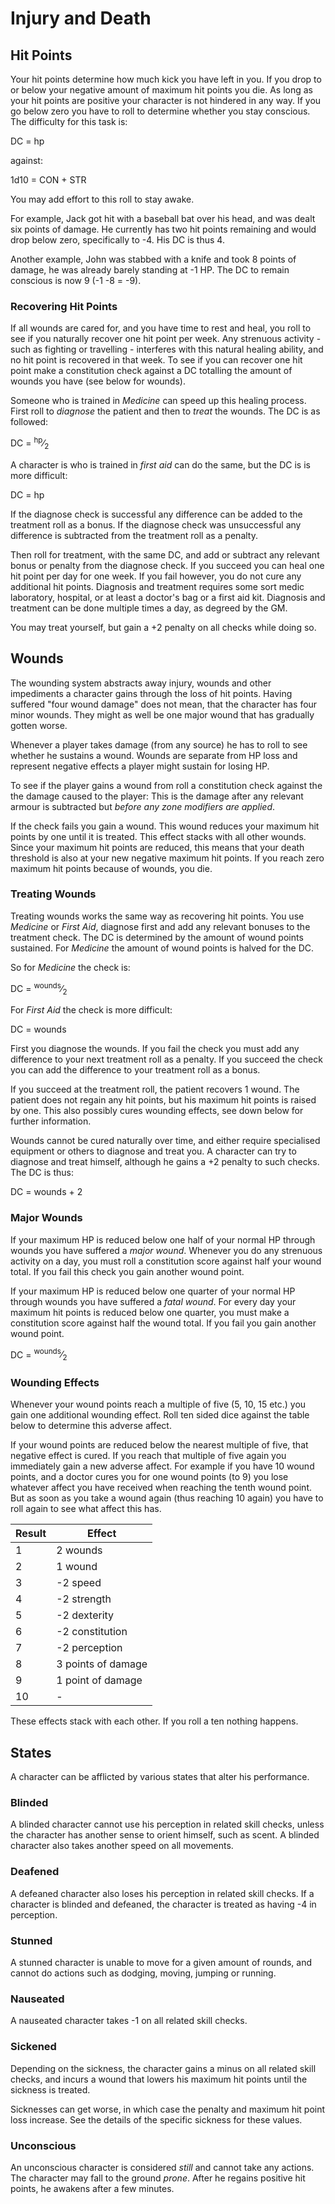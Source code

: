 # Injury and Death

## Hit Points

Your hit points determine how much kick you have left in you. If you drop to
or below your negative amount of maximum hit points you die. As long as your
hit points are positive your character is not hindered in any way. If you
go below zero you have to roll to determine whether you stay conscious. The
difficulty for this task is:

<div class="formula formula-top formula-bottom">
DC = <span data-bracket-top="HP below zero">hp</span>
</div>

against:

<div class="formula formula-top formula-bottom">
1d10 = <span data-bracket-bottom="modifier">CON</span>
<span data-bracket-top="modifier">+ STR</span>
</div>

You may add effort to this roll to stay awake.

For example, Jack got hit with a baseball bat over his head, and was dealt six
points of damage. He currently has two hit points remaining and would drop
below zero, specifically to -4. His DC is thus 4.

Another example, John was stabbed with a knife and took 8 points of damage,
he was already barely standing at -1 HP. The DC to remain conscious is now 9
(-1 -8 = -9).

### Recovering Hit Points

If all wounds are cared for, and you have time to rest and heal, you roll to
see if you naturally recover one hit point per week. Any strenuous activity -
such as fighting or travelling - interferes with this natural healing ability,
and no hit point is recovered in that week. To see if you can recover one hit
point make a constitution check against a DC totalling the amount of wounds you
have (see below for wounds).

Someone who is trained in _Medicine_ can speed up this healing process.
First roll to _diagnose_ the patient and then to _treat_ the wounds.
The DC is as followed:

<div class="formula formula-top formula-bottom">
DC = <span data-bracket-top="HP lost"> <sup>hp</sup>&frasl;<sub>2</sub></span>
</div>

A character is who is trained in _first aid_ can do the same, but the DC is
is more difficult:

<div class="formula formula-top formula-bottom">
DC = <span data-bracket-top="HP lost">hp</span>
</div>

If the diagnose check is successful any difference can be added to the treatment
roll as a bonus. If the diagnose check was unsuccessful any difference is
subtracted from the treatment roll as a penalty.

Then roll for treatment, with the same DC, and add or subtract any relevant
bonus or penalty from the diagnose check. If you succeed you can heal one hit
point per day for one week. If you fail however, you do not cure any additional
hit points. Diagnosis and treatment requires some sort medic laboratory,
hospital, or at least a doctor's bag or a first aid kit. Diagnosis and treatment
can be done multiple times a day, as degreed by the GM.

You may treat yourself, but gain a +2 penalty on all checks while doing so.


## Wounds

The wounding system abstracts away injury, wounds and other impediments a
character gains through the loss of hit points. Having suffered "four wound
damage" does not mean, that the character has four minor wounds. They might as
well be one major wound that has gradually gotten worse.

Whenever a player takes damage (from any source) he has to roll to see whether
he sustains a wound. Wounds are separate from HP loss and represent negative
effects a player might sustain for losing HP.

To see if the player gains a wound from roll a constitution check against the
the damage caused to the player: This is the damage after any relevant armour is
subtracted but _before any zone modifiers are applied_.

If the check fails you gain a wound. This wound reduces your maximum hit points
by one until it is treated. This effect stacks with all other wounds. Since your
maximum hit points are reduced, this means that your death threshold is also at
your new negative maximum hit points. If you reach zero maximum hit points
because of wounds, you die.

### Treating Wounds

Treating wounds works the same way as recovering hit points. You use _Medicine_
or _First Aid_, diagnose first and add any relevant bonuses to the treatment
check. The DC is determined by the amount of wound points sustained. For
_Medicine_ the amount of wound points is halved for the DC.

So for _Medicine_ the check is:

<div class="formula formula-top formula-bottom">
DC = <span data-bracket-top="Wounds suffered">
 <sup>wounds</sup>&frasl;<sub>2</sub></span>
</div>

For _First Aid_ the check is more difficult:

<div class="formula formula-top formula-bottom">
DC = <span data-bracket-top="Wounds suffered">wounds</span>
</div>

First you diagnose the wounds. If you fail the check you must add any difference
to your next treatment roll as a penalty. If you succeed the check you can add
the difference to your treatment roll as a bonus.

If you succeed at the treatment roll, the patient recovers 1 wound. The patient
does not regain any hit points, but his maximum hit points is raised by one.
This also possibly cures wounding effects, see down below for further
information.

Wounds cannot be cured naturally over time, and either require specialised
equipment or others to diagnose and treat you. A character can try to diagnose
and treat himself, although he gains a +2 penalty to such checks. The DC is
thus:

<div class="formula formula-top formula-bottom">
DC = <span data-bracket-bottom="Wound points suffered">wounds</span>
<span data-bracket-top="penalty for self treatment">+ 2</span>
</div>

### Major Wounds

If your maximum HP is reduced below one half of your normal HP through wounds
you have suffered a _major wound_. Whenever you do any strenuous activity on a
day, you must roll a constitution score against half your wound total. If you
fail this check you gain another wound point.

If your maximum HP is reduced below one quarter of your normal HP through wounds
you have suffered a _fatal wound_. For every day your maximum hit points is
reduced below one quarter, you must make a constitution score against half
the wound total. If you fail you gain another wound point.

<div class="formula formula-top formula-bottom">
DC = <span data-bracket-bottom="Wound points suffered">
<sup>wounds</sup>&frasl;<sub>2</sub></span>
</div>

### Wounding Effects

Whenever your wound points reach a multiple of five (5, 10, 15 etc.) you gain
one additional wounding effect. Roll ten sided dice against the table below to
determine this adverse affect.

If your wound points are reduced below the nearest multiple of five, that
negative effect is cured. If you reach that multiple of five again you
immediately gain a new adverse affect. For example if you have 10 wound
points, and a doctor cures you for one wound points (to 9) you lose whatever
affect you have received when reaching the tenth wound point. But as soon as
you take a wound again (thus reaching 10 again) you have to roll again to see
what affect this has.

| Result | Effect             |
| ------ | ------------------ |
| 1      | 2 wounds           |
| 2      | 1 wound            |
| 3      | -2 speed           |
| 4      | -2 strength        |
| 5      | -2 dexterity       |
| 6      | -2 constitution    |
| 7      | -2 perception      |
| 8      | 3 points of damage |
| 9      | 1 point of damage  |
| 10     | -                  |

These effects stack with each other. If you roll a ten nothing happens.

## States

A character can be afflicted by various states that alter his performance.

### Blinded

A blinded character cannot use his perception in related skill checks, unless
the character has another sense to orient himself, such as scent. A blinded
character also takes another speed on all movements.

### Deafened

A defeaned character also loses his perception in related skill checks. If
a character is blinded and defeaned, the character is treated as having
-4 in perception.

### Stunned

A stunned character is unable to move for a given amount of rounds, and cannot
do actions such as dodging, moving, jumping or running.

### Nauseated

A nauseated character takes -1 on all related skill checks.

### Sickened

Depending on the sickness, the character gains a minus on all related skill
checks, and incurs a wound that lowers his maximum hit points until the sickness
is treated.

Sicknesses can get worse, in which case the penalty and maximum hit point loss
increase. See the details of the specific sickness for these values.

### Unconscious

An unconscious character is considered _still_ and cannot take any actions. The
character may fall to the ground _prone_. After he regains positive hit points,
he awakens after a few minutes.
